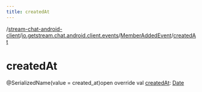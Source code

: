 ```yaml
---
title: createdAt
---
```

/[stream-chat-android-client](../../index.md)/[io.getstream.chat.android.client.events](../index.md)/[MemberAddedEvent](index.md)/[createdAt](createdAt.md)  
  
  
  
# createdAt  
@SerializedName(value = created_at)open override val [createdAt](createdAt.md): [Date](https://developer.android.com/reference/kotlin/java/util/Date.html)
